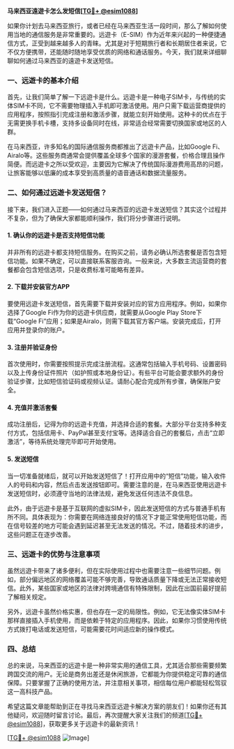**马来西亚遠遊卡怎么发短信[[TG💪+ @esim1088](https://t.me/s/esim1088)]**

如果你计划去马来西亚旅行，或者已经在马来西亚生活一段时间，那么了解如何使用当地的通信服务是非常重要的。远遊卡（E-SIM）作为近年来兴起的一种便捷通信方式，正受到越来越多人的青睐。尤其是对于短期旅行者和长期居住者来说，它不仅方便携带，还能随时随地享受优质的网络和通话服务。今天，我们就来详细聊聊如何通过马来西亚的遠遊卡发送短信。

### 一、远遊卡的基本介绍

首先，让我们简单了解一下远遊卡是什么。远遊卡是一种电子SIM卡，与传统的实体SIM卡不同，它不需要物理插入手机即可激活使用。用户只需下载运营商提供的应用程序，按照指引完成注册和激活步骤，就能立刻开始使用。这种卡的优点在于无需更换手机卡槽，支持多设备同时在线，非常适合经常需要切换国家或地区的人群。

在马来西亚，许多知名的国际通信服务商都推出了远遊卡产品，比如Google Fi、Airalo等。这些服务商通常会提供覆盖全球多个国家的漫游套餐，价格合理且操作简便。而远遊卡之所以受欢迎，主要因为它解决了传统国际漫游费用高昂的问题，让旅客能够以低廉的成本享受到高质量的语音通话和数据流量服务。

### 二、如何通过远遊卡发送短信？

接下来，我们进入正题——如何通过马来西亚的远遊卡发送短信？其实这个过程并不复杂，但为了确保大家都能顺利操作，我们将分步骤进行说明。

#### 1. 确认你的远遊卡是否支持短信功能

并非所有的远遊卡都支持短信服务。在购买之前，请务必确认所选套餐是否包含短信功能。如果不确定，可以直接联系客服咨询。一般来说，大多数主流运营商的套餐都会包含短信选项，只是收费标准可能略有差异。

#### 2. 下载并安装官方APP

要使用远遊卡发送短信，首先需要下载并安装对应的官方应用程序。例如，如果你选择了Google Fi作为你的远遊卡供应商，就需要从Google Play Store下载“Google Fi”应用；如果是Airalo，则需下载其官方客户端。安装完成后，打开应用并登录你的账户。

#### 3. 注册并验证身份

首次使用时，你需要按照提示完成注册流程。这通常包括输入手机号码、设置密码以及上传身份证件照片（如护照或本地身份证）。有些平台可能会要求额外的身份验证步骤，比如短信验证码或视频认证。请耐心配合完成所有步骤，确保账户安全。

#### 4. 充值并激活套餐

成功注册后，记得为你的远遊卡充值，并选择合适的套餐。大部分平台支持多种支付方式，包括信用卡、PayPal甚至支付宝等。选择适合自己的套餐后，点击“立即激活”，等待系统处理完毕即可开始使用。

#### 5. 发送短信

当一切准备就绪后，就可以开始发送短信了！打开应用中的“短信”功能，输入收件人的号码和内容，然后点击发送按钮即可。需要注意的是，在马来西亚使用远遊卡发送短信时，必须遵守当地的法律法规，避免发送任何违法不良信息。

此外，由于远遊卡是基于互联网的虚拟SIM卡，因此发送短信的方式与普通手机有所不同。具体表现为：你需要在网络连接良好的情况下才能正常使用短信功能，而在信号较差的地方可能会遇到延迟甚至无法发送的情况。不过，随着技术的进步，这些问题正在逐步改善。

### 三、远遊卡的优势与注意事项

虽然远遊卡带来了诸多便利，但在实际使用过程中也需要注意一些细节问题。例如，部分偏远地区的网络覆盖可能不够完善，导致通话质量下降或无法正常接收短信。此外，某些国家或地区的法律对跨境通信有特殊限制，因此在出国前最好提前了解相关规定。

另外，远遊卡虽然价格实惠，但也存在一定的局限性。例如，它无法像实体SIM卡那样直接插入手机使用，而是依赖于特定的应用程序。因此，如果你习惯使用传统方式拨打电话或发送短信，可能需要花时间适应新的操作模式。

### 四、总结

总的来说，马来西亚的远遊卡是一种非常实用的通信工具，尤其适合那些需要频繁跨国交流的用户。无论是商务出差还是休闲旅游，它都能为你提供稳定可靠的通信保障。只要掌握了正确的使用方法，并注意相关事项，相信每位用户都能轻松驾驭这一高科技产品。

希望这篇文章能帮助到正在寻找马来西亚远遊卡解决方案的朋友们！如果你还有其他疑问，欢迎随时留言讨论。最后，再次提醒大家关注我们的频道[[TG💪+ @esim1088](https://t.me/s/esim1088)]，获取更多关于远遊卡的最新资讯！

[[TG💪+ @esim1088](https://t.me/s/esim1088) ![Image](https://i.postimg.cc/4NQfJmqS/Snipaste-2025-05-13-00-14-12.png)]